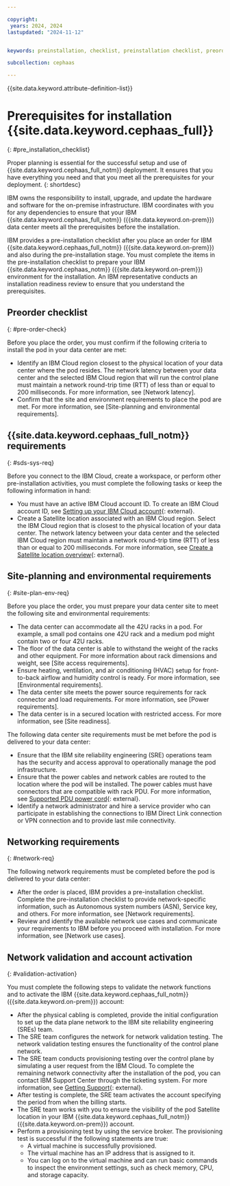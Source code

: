 ```yaml
---

copyright:
 years: 2024, 2024
lastupdated: "2024-11-12"


keywords: preinstallation, checklist, preinstallation checklist, preorder, site-readiness, {{site.data.keyword.cephaas_full_notm}}, network validation, account activation

subcollection: cephaas

---
```


{{site.data.keyword.attribute-definition-list}}

# Prerequisites for installation {{site.data.keyword.cephaas_full}}
{: #pre_installation_checklist}


Proper planning is essential for the successful setup and use of {{site.data.keyword.cephaas_full_notm}} deployment. It ensures that you have everything you need and that you meet all the prerequisites for your deployment.
{: shortdesc}

IBM owns the responsibility to install, upgrade, and update the hardware and software for the on-premise infrastructure. IBM coordinates with you for any dependencies to ensure that your IBM {{site.data.keyword.cephaas_full_notm}} ({{site.data.keyword.on-prem}}) data center meets all the prerequisites before the installation.

IBM provides a pre-installation checklist after you place an order for IBM {{site.data.keyword.cephaas_full_notm}} ({{site.data.keyword.on-prem}}) and also during the pre-installation stage. You must complete the items in the pre-installation checklist to prepare your IBM {{site.data.keyword.cephaas_notm}} ({{site.data.keyword.on-prem}}) environment for the installation. An IBM representative conducts an installation readiness review to ensure that you understand the prerequisites.

## Preorder checklist
{: #pre-order-check}

Before you place the order, you must confirm if the following criteria to install the pod in your data center are met:
*  Identify an IBM Cloud region closest to the physical location of your data center where the pod resides. The network latency between your data center and the selected IBM Cloud region that will run the control plane must maintain a network round-trip time (RTT) of less than or equal to 200 milliseconds. For more information, see [Network latency].
*  Confirm that the site and environment requirements to place the pod are met. For more information, see [Site-planning and environmental requirements].

## {{site.data.keyword.cephaas_full_notm}} requirements
{: #sds-sys-req}

Before you connect to the IBM Cloud, create a workspace, or perform other pre-installation activities, you must complete the following tasks or keep the following information in hand:
*  You must have an active IBM Cloud account ID. To create an IBM Cloud account ID, see [Setting up your IBM Cloud account](https://cloud.ibm.com/docs/account?topic=account-account-getting-started){: external}.
*  Create a Satellite location associated with an IBM Cloud region. Select the IBM Cloud region that is closest to the physical location of your data center. The network latency between your data center and the selected IBM Cloud region must maintain a network round-trip time (RTT) of less than or equal to 200 milliseconds. For more information, see [Create a Satellite location overview](https://cloud.ibm.com/docs/satellite?topic=satellite-locations){: external}.

## Site-planning and environmental requirements
{: #site-plan-env-req}

Before you place the order, you must prepare your data center site to meet the following site and environmental requirements:
*  The data center can accommodate all the 42U racks in a pod. For example, a small pod contains one 42U rack and a medium pod might contain two or four 42U racks.
*  The floor of the data center is able to withstand the weight of the racks and other equipment. For more information about rack dimensions and weight, see [Site access requirements].
*  Ensure heating, ventilation, and air conditioning (HVAC) setup for front-to-back airflow and humidity control is ready. For more information, see [Environmental requirements].
*  The data center site meets the power source requirements for rack connector and load requirements. For more information, see [Power requirements].
*  The data center is in a secured location with restricted access. For more information, see [Site readiness].

The following data center site requirements must be met before the pod is delivered to your data center:
*  Ensure that the IBM site reliability engineering (SRE) operations team has the security and access approval to operationally manage the pod infrastructure.
*  Ensure that the power cables and network cables are routed to the location where the pod will be installed. The power cables must have connectors that are compatible with rack PDU. For more information, see [Supported PDU power cord](https://www.ibm.com/docs/en/power9/0009-ESS?topic=pr-supported-pdu-power-cords){: external}.
*  Identify a network administrator and hire a service provider who can participate in establishing the connections to IBM Direct Link connection or VPN connection and to provide last mile connectivity.

## Networking requirements
{: #network-req}

The following network requirements must be completed before the pod is delivered to your data center:
*  After the order is placed, IBM provides a pre-installation checklist. Complete the pre-installation checklist to provide network-specific information, such as Autonomous system numbers (ASN), Service key, and others. For more information, see [Network requirements].
*  Review and identify the available network use cases and communicate your requirements to IBM before you proceed with installation. For more information, see [Network use cases].

## Network validation and account activation
{: #validation-activation}

You must complete the following steps to validate the network functions and to activate the IBM {{site.data.keyword.cephaas_full_notm}} ({{site.data.keyword.on-prem}}) account:

* After the physical cabling is completed, provide the initial configuration to set up the data plane network to the IBM site reliability engineering (SREs) team.
* The SRE team configures the network for network validation testing.
    The network validation testing ensures the functionality of the control plane network.
* The SRE team conducts provisioning testing over the control plane by simulating a user request from the IBM Cloud.
    To complete the remaining network connectivity after the installation of the pod, you can contact IBM Support Center through the ticketing system. For more information, see [Getting Support](https://cloud.ibm.com/docs/get-support?topic=get-support-using-avatar&interface=ui){: external}.
* After testing is complete, the SRE team activates the account specifying the period from when the billing starts.
* The SRE team works with you to ensure the visibility of the pod Satellite location in your IBM {{site.data.keyword.cephaas_full_notm}} ({{site.data.keyword.on-prem}}) account.
* Perform a provisioning test by using the service broker. The provisioning test is successful if the following statements are true:
    * A virtual machine is successfully provisioned.
    * The virtual machine has an IP address that is assigned to it.
    * You can log on to the virtual machine and can run basic commands to inspect the environment settings, such as check memory, CPU, and storage capacity.
